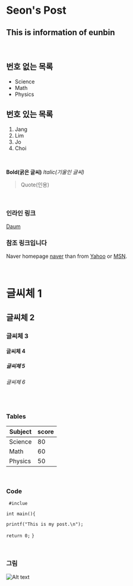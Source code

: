 
Seon's Post
===============

This is information of eunbin
--------------------
<br>

## 번호 없는 목록
* Science
* Math
* Physics

## 번호 있는 목록
1. Jang
2. Lim
3. Jo
4. Choi


<br>


**Bold(굵은 글씨)**
*Italic(기울인 글씨)*
<br>

>Quote(인용)
>

<br>

### 인라인 링크
[Daum](http://www.daum.net)


### 참조 링크입니다

Naver homepage [naver][a] than from [Yahoo][b] or [MSN][c].

[a]:http://google.com/ "Google"
[b]:http://search.yahoo.com/ "Yahoo Search"
[c]:http://search.msn.com/ "MSN Search"


<br>

# 글씨체 1

## 글씨체 2

### 글씨체 3

#### 글씨체 4

##### 글씨체 5

###### 글씨체 6
<br>

### Tables

Subject | score
--------| --------
Science | 80
Math    | 60
Physics | 50


<br>

### Code

` #inclue`

`int main(){`

`printf("This is my post.\n");`

`return 0;`
`}`


<br>

### 그림

![Alt text](http://www.jhstar.kr/upload/board_data/BBS_0000012/137240875995609.jpg)






